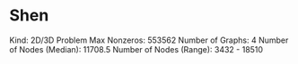 # Shen

Kind: 2D/3D Problem
Max Nonzeros: 553562
Number of Graphs: 4
Number of Nodes (Median): 11708.5
Number of Nodes (Range): 3432 - 18510